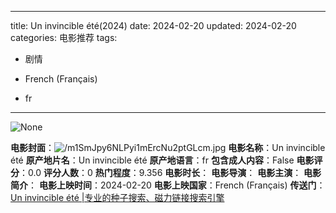 
---
title: Un invincible été(2024)
date: 2024-02-20
updated: 2024-02-20
categories: 电影推荐
tags:

- 剧情

- French (Français)
- fr
---

<img src="https://image.tmdb.org/t/p/originalNone" alt="None" title="None">

**电影封面**：<img src="https://image.tmdb.org/t/p/w200/m1SmJpy6NLPyi1mErcNu2ptGLcm.jpg" alt="/m1SmJpy6NLPyi1mErcNu2ptGLcm.jpg" title="/m1SmJpy6NLPyi1mErcNu2ptGLcm.jpg">
**电影名称**：Un invincible été
**原产地片名**：Un invincible été
**原产地语言**：fr
**包含成人内容**：False
**电影评分**：0.0
**评分人数**：0
**热门程度**：9.356
**电影时长**：
**电影导演**：
**电影主演**：
**电影简介**：
**电影上映时间**：2024-02-20
**电影上映国家**：French (Français)
**传送门**：[Un invincible été |专业的种子搜索、磁力链接搜索引擎](https://movie.amd794.com:2083/?search=Un%20invincible%20%C3%A9t%C3%A9&ordering=&mode=match_phrase&page_size=10&page=1)

